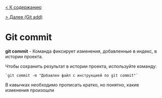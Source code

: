 
[< К содержанию](readme.md) 

[ > Далее (Git add)](./add.md)


 # Git commit

**git commit** - Команда  фиксирует изменения, добавленные в индекс, в истории проекта. 

Чтобы сохранить результат в истории проекта, используйте команду:

```bash=
`git commit -m "Добавлен файл с инструкцией по git commit"`
```
В кавычках необходимо прописать кратко, но понятно, какие изменения произошли
